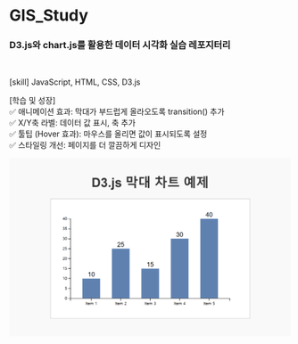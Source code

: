 # GIS_Study
### D3.js와 chart.js를 활용한 데이터 시각화 실습 레포지터리
<br>

[skill]
JavaScript, HTML, CSS, D3.js

[학습 및 성장]
<br>
  ✅ 애니메이션 효과: 막대가 부드럽게 올라오도록 transition() 추가
<br>
  ✅ X/Y축 라벨: 데이터 값 표시, 축 추가
<br>
  ✅ 툴팁 (Hover 효과): 마우스를 올리면 값이 표시되도록 설정
<br>
  ✅ 스타일링 개선: 페이지를 더 깔끔하게 디자인

![img.png](img.png)